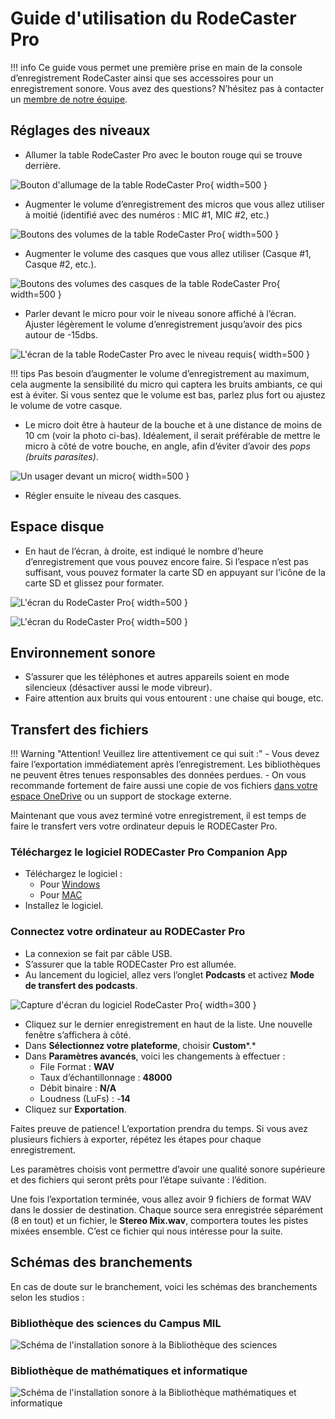# Guide d'utilisation du RodeCaster Pro

!!! info
    Ce guide vous permet une première prise en main de la console d’enregistrement RodeCaster ainsi que ses accessoires pour un enregistrement sonore. Vous avez des questions? N’hésitez pas à contacter un [membre de notre équipe](../a-propos/equipe.md).

## Réglages des niveaux

- Allumer la table RodeCaster Pro avec le bouton rouge qui se trouve derrière.
    
![Bouton d'allumage de la table RodeCaster Pro](../assets/images/rodecaster1.webp){ width=500 }

- Augmenter le volume d’enregistrement des micros que vous allez utiliser à moitié (identifié avec des numéros : MIC #1, MIC #2, etc.)
    
![Boutons des volumes de la table RodeCaster Pro](../assets/images/rodecaster2.webp){ width=500 }

- Augmenter le volume des casques que vous allez utiliser (Casque #1, Casque #2, etc.).
    
![Boutons des volumes des casques de la table RodeCaster Pro](../assets/images/rodecaster3.webp){ width=500 }

- Parler devant le micro pour voir le niveau sonore affiché à l’écran. Ajuster légèrement le volume d’enregistrement jusqu’avoir des pics autour de -15dbs.
    
![L'écran de la table RodeCaster Pro avec le niveau requis](../assets/images/rodecaster4.webp){ width=500 }

!!! tips
    Pas besoin d’augmenter le volume d’enregistrement au maximum, cela augmente la sensibilité du micro qui captera les bruits ambiants, ce qui est à éviter. Si vous sentez que le volume est bas, parlez plus fort ou ajustez le volume de votre casque.

- Le micro doit être à hauteur de la bouche et à une distance de moins de 10 cm (voir la photo ci-bas). Idéalement, il serait préférable de mettre le micro à côté de votre bouche, en angle, afin d’éviter d’avoir des *pops (bruits parasites)*.
    
![Un usager devant un micro](../assets/images/rodecaster5.webp){ width=500 }

- Régler ensuite le niveau des casques.

## Espace disque

- En haut de l’écran, à droite, est indiqué le nombre d’heure d’enregistrement que vous pouvez encore faire. Si l’espace n’est pas suffisant, vous pouvez formater la carte SD en appuyant sur l’icône de la carte SD et glissez pour formater.
        
![L'écran du RodeCaster Pro](../assets/images/rodecaster6.webp){ width=500 }

        
![L'écran du RodeCaster Pro](../assets/images/rodecaster7.webp){ width=500 }
        
## Environnement sonore

- S’assurer que les téléphones et autres appareils soient en mode silencieux (désactiver aussi le mode vibreur).
- Faire attention aux bruits qui vous entourent : une chaise qui bouge, etc.

## Transfert des fichiers

!!! Warning "Attention! Veuillez lire attentivement ce qui suit :"
    - Vous devez faire l’exportation immédiatement après l’enregistrement. Les bibliothèques ne peuvent êtres tenues responsables des données perdues.
    - On vous recommande fortement de faire aussi une copie de vos fichiers [dans votre espace OneDrive](http://o365.umontreal.ca/) ou un support de stockage externe.

Maintenant que vous avez terminé votre enregistrement, il est temps de faire le transfert vers votre ordinateur depuis le RODECaster Pro.

### Téléchargez le logiciel RODECaster Pro Companion App

- Téléchargez le logiciel :
    - Pour [Windows](https://edge.rode.com/zip/page/3/modules/11/RCP%20Companion%20App%20Installer%20Windows.zip)
    - Pour [MAC](https://edge.rode.com/zip/page/3/modules/11/RCP%20Companion%20App%20Installer%20Mac.zip)
- Installez le logiciel.

### Connectez votre ordinateur au RODECaster Pro

- La connexion se fait par câble USB.
- S’assurer que la table RODECaster Pro est allumée.
- Au lancement du logiciel, allez vers l’onglet **Podcasts** et activez **Mode de transfert des podcasts**.

![Capture d'écran du logiciel RodeCaster Pro](../assets/images/rodecaster8.webp){ width=300 }

- Cliquez sur le dernier enregistrement en haut de la liste. Une nouvelle fenêtre s’affichera à côté.
- Dans **Sélectionnez votre plateforme**, choisir **Custom***.*
- Dans **Paramètres avancés**, voici les changements à effectuer :
    - File Format : **WAV**
    - Taux d’échantillonnage : **48000**
    - Débit binaire : **N/A**
    - Loudness (LuFs) : -**14**
- Cliquez sur **Exportation**.

Faites preuve de patience! L’exportation prendra du temps. Si vous avez plusieurs fichiers à exporter, répétez les étapes pour chaque enregistrement.

Les paramètres choisis vont permettre d’avoir une qualité sonore supérieure et des fichiers qui seront prêts pour l’étape suivante : l’édition.

Une fois l’exportation terminée, vous allez avoir 9 fichiers de format WAV dans le dossier de destination. Chaque source sera enregistrée séparément (8 en tout) et un fichier, le **Stereo Mix.wav**, comportera toutes les pistes mixées ensemble. C’est ce fichier qui nous intéresse pour la suite.

## Schémas des branchements
    
En cas de doute sur le branchement, voici les schémas des branchements selon les studios : 
    
### Bibliothèque des sciences du Campus MIL
    
![Schéma de l'installation sonore à la Bibliothèque des sciences](../assets/images/installation-balado-sciences.webp)

### Bibliothèque de mathématiques et informatique

![Schéma de l'installation sonore à la Bibliothèque mathématiques et informatique](../assets/images/installation-balado-mi.webp)